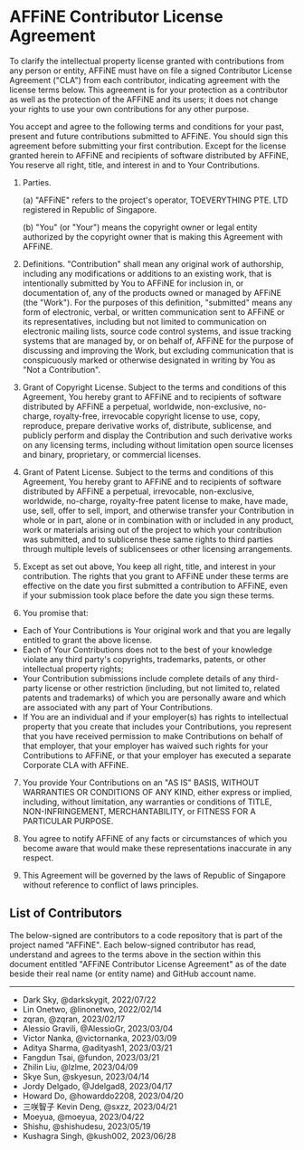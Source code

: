 <!-- To indicate your agreement, simply edit this file and submit a pull request. -->

# AFFiNE Contributor License Agreement

To clarify the intellectual property license granted with contributions from any person or entity, AFFiNE must have on file a signed Contributor License Agreement ("CLA") from each contributor, indicating agreement with the license terms below. This agreement is for your protection as a contributor as well as the protection of the AFFiNE and its users; it does not change your rights to use your own contributions for any other purpose.

You accept and agree to the following terms and conditions for your past, present and future contributions submitted to AFFiNE. You should sign this agreement before submitting your first contribution. Except for the license granted herein to AFFiNE and recipients of software distributed by AFFiNE, You reserve all right, title, and interest in and to Your Contributions.

1. Parties.

   (a) "AFFiNE" refers to the project's operator, TOEVERYTHING PTE. LTD registered in Republic of Singapore.

   (b) "You" (or "Your") means the copyright owner or legal entity authorized by the copyright owner that is making this Agreement with AFFiNE.

2. Definitions. "Contribution" shall mean any original work of authorship, including any modifications or additions to an existing work, that is intentionally submitted by You to AFFiNE for inclusion in, or documentation of, any of the products owned or managed by AFFiNE (the "Work"). For the purposes of this definition, "submitted" means any form of electronic, verbal, or written communication sent to AFFiNE or its representatives, including but not limited to communication on electronic mailing lists, source code control systems, and issue tracking systems that are managed by, or on behalf of, AFFiNE for the purpose of discussing and improving the Work, but excluding communication that is conspicuously marked or otherwise designated in writing by You as "Not a Contribution".

3. Grant of Copyright License. Subject to the terms and conditions of this Agreement, You hereby grant to AFFiNE and to recipients of software distributed by AFFiNE a perpetual, worldwide, non-exclusive, no-charge, royalty-free, irrevocable copyright license to use, copy, reproduce, prepare derivative works of, distribute, sublicense, and publicly perform and display the Contribution and such derivative works on any licensing terms, including without limitation open source licenses and binary, proprietary, or commercial licenses.

4. Grant of Patent License. Subject to the terms and conditions of this Agreement, You hereby grant to AFFiNE and to recipients of software distributed by AFFiNE a perpetual, irrevocable, non-exclusive, worldwide, no-charge, royalty-free patent license to make, have made, use, sell, offer to sell, import, and otherwise transfer your Contribution in whole or in part, alone or in combination with or included in any product, work or materials arising out of the project to which your contribution was submitted, and to sublicense these same rights to third parties through multiple levels of sublicensees or other licensing arrangements.

5. Except as set out above, You keep all right, title, and interest in your contribution. The rights that you grant to AFFiNE under these terms are effective on the date you first submitted a contribution to AFFiNE, even if your submission took place before the date you sign these terms.

6. You promise that:

- Each of Your Contributions is Your original work and that you are legally entitled to grant the above license.
- Each of Your Contributions does not to the best of your knowledge violate any third party's copyrights, trademarks, patents, or other intellectual property rights;
- Your Contribution submissions include complete details of any third-party license or other restriction (including, but not limited to, related patents and trademarks) of which you are personally aware and which are associated with any part of Your Contributions.
- If You are an individual and if your employer(s) has rights to intellectual property that you create that includes your Contributions, you represent that you have received permission to make Contributions on behalf of that employer, that your employer has waived such rights for your Contributions to AFFiNE, or that your employer has executed a separate Corporate CLA with AFFiNE.

7. You provide Your Contributions on an "AS IS" BASIS, WITHOUT WARRANTIES OR CONDITIONS OF ANY KIND, either express or implied, including, without limitation, any warranties or conditions of TITLE, NON-INFRINGEMENT, MERCHANTABILITY, or FITNESS FOR A PARTICULAR PURPOSE.

8. You agree to notify AFFiNE of any facts or circumstances of which you become aware that would make these representations inaccurate in any respect.

9. This Agreement will be governed by the laws of Republic of Singapore without reference to conflict of laws principles.

## List of Contributors

The below-signed are contributors to a code repository that is part of the project named "AFFiNE". Each below-signed contributor has read, understand and agrees to the terms above in the section within this document entitled "AFFiNE Contributor License Agreement" as of the date beside their real name (or entity name) and GitHub account name.

---

<!--
Example:

- Dark Sky, @darkskygit, 2022/07/22
-->

- Dark Sky, @darkskygit, 2022/07/22
- Lin Onetwo, @linonetwo, 2022/02/14
- zqran, @zqran, 2023/02/17
- Alessio Gravili, @AlessioGr, 2023/03/04
- Victor Nanka, @victornanka, 2023/03/09
- Aditya Sharma, @adityash1, 2023/03/21
- Fangdun Tsai, @fundon, 2023/03/21
- Zhilin Liu, @lzlme, 2023/04/09
- Skye Sun, @skyesun, 2023/04/14
- Jordy Delgado, @Jdelgad8, 2023/04/17
- Howard Do, @howarddo2208, 2023/04/20
- 三咲智子 Kevin Deng, @sxzz, 2023/04/21
- Moeyua, @moeyua, 2023/04/22
- Shishu, @shishudesu, 2023/05/19
- Kushagra Singh, @kush002, 2023/06/28
